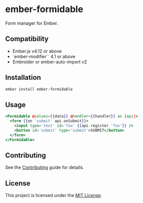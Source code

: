 # ember-formidable

Form manager for Ember.

## Compatibility

- Ember.js v4.12 or above
- `ember-modifier`` 4.1 or above
- Embroider or ember-auto-import v2

## Installation

```sh
ember install ember-formidable
```

## Usage

```hbs
<Formidable @values={{data}} @handler={{handler}} as |api|>
  <form {{on 'submit' api.onSubmit}}>
    <input type='text' id='foo' {{api.register 'foo'}} />
    <button id='submit' type='submit'>SUBMIT</button>
  </form>
</Formidable>
```

## Contributing

See the [Contributing](CONTRIBUTING.md) guide for details.

## License

This project is licensed under the [MIT License](LICENSE.md).
